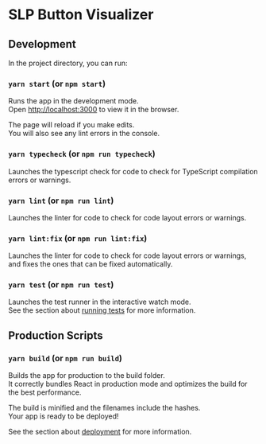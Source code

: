 # SLP Button Visualizer

## Development

In the project directory, you can run:

### `yarn start` (or `npm start`)

Runs the app in the development mode.<br>
Open [http://localhost:3000](http://localhost:3000) to view it in the browser.

The page will reload if you make edits.<br>
You will also see any lint errors in the console.

### `yarn typecheck` (or `npm run typecheck`)

Launches the typescript check for code to check for TypeScript compilation errors or warnings.

### `yarn lint` (or `npm run lint`)

Launches the linter for code to check for code layout errors or warnings.

### `yarn lint:fix` (or `npm run lint:fix`)

Launches the linter for code to check for code layout errors or warnings, and fixes the ones that can be fixed automatically.

### `yarn test` (or `npm run test`)

Launches the test runner in the interactive watch mode.<br>
See the section about [running tests](https://facebook.github.io/create-react-app/docs/running-tests) for more information.

## Production Scripts

### `yarn build` (or `npm run build`)

Builds the app for production to the build folder.<br>
It correctly bundles React in production mode and optimizes the build for the best performance.

The build is minified and the filenames include the hashes.<br>
Your app is ready to be deployed!

See the section about [deployment](https://facebook.github.io/create-react-app/docs/deployment) for more information.


